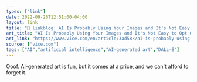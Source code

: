 ```yaml
---
types: ["link"]
date: 2022-09-26T12:51:00-04:00
layout: link
title: "🔗 linkblog: AI Is Probably Using Your Images and It's Not Easy to Opt Out'"
art_title: "AI Is Probably Using Your Images and It's Not Easy to Opt Out"
art_link: "https://www.vice.com/en/article/3ad58k/ai-is-probably-using-your-images-and-its-not-easy-to-opt-out"
source: ["vice.com"]
tags: ["AI","artificial intelligence","AI-generated art","DALL-E"]
---
```

Ooof. AI-generated art is fun, but it comes at a price, and we can't afford to forget it.
 
